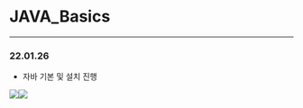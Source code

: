 # JAVA_Basics

---

### 22.01.26

- 자바 기본 및 설치 진행

![](C:\Users\USER-PC\AppData\Roaming\marktext\images\2022-02-08-19-27-34-image.png)![](C:\Users\USER-PC\AppData\Roaming\marktext\images\2022-02-08-19-27-51-image.png)

